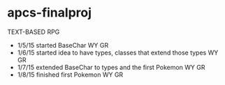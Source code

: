 apcs-finalproj
==============
TEXT-BASED RPG

- 1/5/15 started BaseChar WY GR
- 1/6/15 started idea to have types, classes that extend those types WY GR
- 1/7/15 extended BaseChar to types and the first Pokemon WY GR
- 1/8/15 finished first Pokemon WY GR
